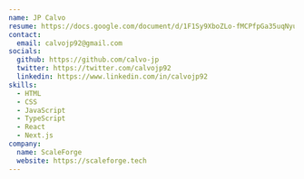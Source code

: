 ```yaml
---
name: JP Calvo
resume: https://docs.google.com/document/d/1F1Sy9XboZLo-fMCPfpGa35uqNyuvVeI6niXkhpYOp_c/edit?usp=share_link
contact:
  email: calvojp92@gmail.com
socials:
  github: https://github.com/calvo-jp
  twitter: https://twitter.com/calvojp92
  linkedin: https://www.linkedin.com/in/calvojp92
skills:
  - HTML
  - CSS
  - JavaScript
  - TypeScript
  - React
  - Next.js
company:
  name: ScaleForge
  website: https://scaleforge.tech
---
```

